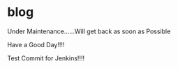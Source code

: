 # blog

Under Maintenance......Will get back as soon as Possible

Have a Good Day!!!!


Test Commit for Jenkins!!!!
